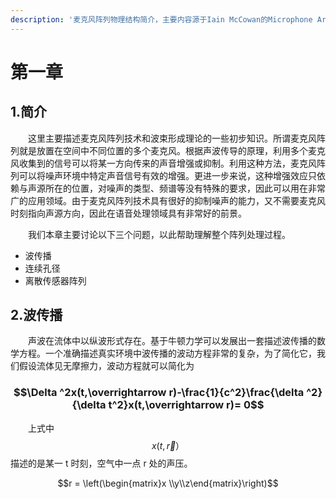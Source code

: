 ```yaml
---
description: '麦克风阵列物理结构简介，主要内容源于Iain McCowan的Microphone Arrays:A Tutorial，以及自己的一些思考。'
---
```


# 第一章

## 1.简介

　　这里主要描述麦克风阵列技术和波束形成理论的一些初步知识。所谓麦克风阵列就是放置在空间中不同位置的多个麦克风。根据声波传导的原理，利用多个麦克风收集到的信号可以将某一方向传来的声音增强或抑制。利用这种方法，麦克风阵列可以将噪声环境中特定声音信号有效的增强。更进一步来说，这种增强效应只依赖与声源所在的位置，对噪声的类型、频谱等没有特殊的要求，因此可以用在非常广的应用领域。由于麦克风阵列技术具有很好的抑制噪声的能力，又不需要麦克风时刻指向声源方向，因此在语音处理领域具有非常好的前景。

　　我们本章主要讨论以下三个问题，以此帮助理解整个阵列处理过程。　　

* 波传播
* 连续孔径
* 离散传感器阵列

## 2.波传播

　　声波在流体中以纵波形式存在。基于牛顿力学可以发展出一套描述波传播的数学方程。一个准确描述真实环境中波传播的波动方程非常的复杂，为了简化它，我们假设流体见无摩擦力，波动方程就可以简化为

### $$\Delta ^2x(t,\overrightarrow r)-\frac{1}{c^2}\frac{\delta ^2}{\delta t^2}x(t,\overrightarrow r)= 0$$ 

　　上式中 $$x(t,\overrightarrow r）$$描述的是某一 t 时刻，空气中一点 r 处的声压。

$$r = \left(\begin{matrix}x \\y\\z\end{matrix}\right)$$ 

　　


